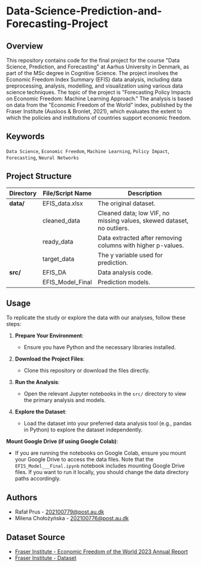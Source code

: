 # Data-Science-Prediction-and-Forecasting-Project

## Overview
This repository contains code for the final project for the course "Data Science, Prediction, and Forecasting" at Aarhus University in Denmark, as part of the MSc degree in Cognitive Science. The project involves the Economic Freedom Index Summary (EFIS) data analysis, including data preprocessing, analysis, modelling, and visualization using various data science techniques. The topic of the project is "Forecasting Policy Impacts on Economic Freedom: Machine Learning Approach." The analysis is based on data from the "Economic Freedom of the World" index, published by the Fraser Institute (Ausloos & Bronlet, 2021), which evaluates the extent to which the policies and institutions of countries support economic freedom.

## Keywords
`Data Science`, `Economic Freedom`, `Machine Learning`, `Policy Impact`, `Forecasting`, `Neural Networks`
## Project Structure

| Directory | File/Script Name    | Description                                                 |
|-----------|---------------------|-------------------------------------------------------------|
| **data/** | EFIS_data.xlsx      | The original dataset.                                       |
|           | cleaned_data        | Cleaned data; low VIF, no missing values, skewed dataset, no outliers.|
|           | ready_data          | Data extracted after removing columns with higher p-values. |
|           | target_data         | The y variable used for prediction.                         |
| **src/**  | EFIS_DA             | Data analysis code.                                         |
|           | EFIS_Model_Final  | Prediction models.                                          |

## Usage
To replicate the study or explore the data with our analyses, follow these steps:

1. **Prepare Your Environment**:
   - Ensure you have Python and the necessary libraries installed.
   
2. **Download the Project Files**:
   - Clone this repository or download the files directly.

3. **Run the Analysis**:
   - Open the relevant Jupyter notebooks in the `src/` directory to view the primary analysis and models.

4. **Explore the Dataset**:
   - Load the dataset into your preferred data analysis tool (e.g., pandas in Python) to explore the dataset independently.

**Mount Google Drive (if using Google Colab)**:
   - If you are running the notebooks on Google Colab, ensure you mount your Google Drive to access the data files. Note that the `EFIS_Model___Final.ipynb` notebook includes mounting Google Drive files. If you want to run it locally, you should change the data directory paths accordingly.


## Authors
- Rafał Prus - [202100779@post.au.dk](mailto:202100779@post.au.dk)
- Milena Chołożyńska - [202100776@post.au.dk](mailto:202100776@post.au.dk)

## Dataset Source
- [Fraser Institute - Economic Freedom of the World 2023 Annual Report](https://www.fraserinstitute.org/studies/economic-freedom-of-the-world-2023-annual-report)
- [Fraser Institute - Dataset](https://www.fraserinstitute.org/economic-freedom/dataset?geozone=world&page=dataset&min-year=2&max-year=0&filter=0)
